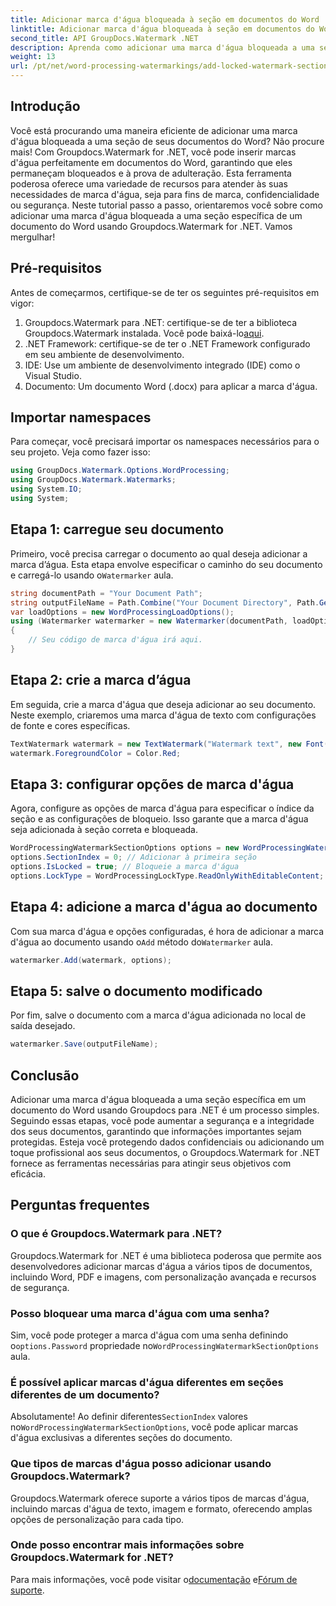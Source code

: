 ```yaml
---
title: Adicionar marca d'água bloqueada à seção em documentos do Word
linktitle: Adicionar marca d'água bloqueada à seção em documentos do Word
second_title: API GroupDocs.Watermark .NET
description: Aprenda como adicionar uma marca d'água bloqueada a uma seção específica em documentos do Word usando Groupdocs para .NET com este guia passo a passo abrangente.
weight: 13
url: /pt/net/word-processing-watermarkings/add-locked-watermark-section-word-docs/
---
```

## Introdução
Você está procurando uma maneira eficiente de adicionar uma marca d'água bloqueada a uma seção de seus documentos do Word? Não procure mais! Com Groupdocs.Watermark for .NET, você pode inserir marcas d'água perfeitamente em documentos do Word, garantindo que eles permaneçam bloqueados e à prova de adulteração. Esta ferramenta poderosa oferece uma variedade de recursos para atender às suas necessidades de marca d'água, seja para fins de marca, confidencialidade ou segurança. Neste tutorial passo a passo, orientaremos você sobre como adicionar uma marca d'água bloqueada a uma seção específica de um documento do Word usando Groupdocs.Watermark for .NET. Vamos mergulhar!
## Pré-requisitos
Antes de começarmos, certifique-se de ter os seguintes pré-requisitos em vigor:
1.  Groupdocs.Watermark para .NET: certifique-se de ter a biblioteca Groupdocs.Watermark instalada. Você pode baixá-lo[aqui](https://releases.groupdocs.com/Watermark/net/).
2. .NET Framework: certifique-se de ter o .NET Framework configurado em seu ambiente de desenvolvimento.
3. IDE: Use um ambiente de desenvolvimento integrado (IDE) como o Visual Studio.
4. Documento: Um documento Word (.docx) para aplicar a marca d'água.
## Importar namespaces
Para começar, você precisará importar os namespaces necessários para o seu projeto. Veja como fazer isso:
```csharp
using GroupDocs.Watermark.Options.WordProcessing;
using GroupDocs.Watermark.Watermarks;
using System.IO;
using System;
```
## Etapa 1: carregue seu documento
 Primeiro, você precisa carregar o documento ao qual deseja adicionar a marca d’água. Esta etapa envolve especificar o caminho do seu documento e carregá-lo usando o`Watermarker` aula.
```csharp
string documentPath = "Your Document Path";
string outputFileName = Path.Combine("Your Document Directory", Path.GetFileName(documentPath));
var loadOptions = new WordProcessingLoadOptions();
using (Watermarker watermarker = new Watermarker(documentPath, loadOptions))
{
    // Seu código de marca d'água irá aqui.
}
```
## Etapa 2: crie a marca d’água
Em seguida, crie a marca d'água que deseja adicionar ao seu documento. Neste exemplo, criaremos uma marca d'água de texto com configurações de fonte e cores específicas.
```csharp
TextWatermark watermark = new TextWatermark("Watermark text", new Font("Arial", 19));
watermark.ForegroundColor = Color.Red;
```
## Etapa 3: configurar opções de marca d'água
Agora, configure as opções de marca d'água para especificar o índice da seção e as configurações de bloqueio. Isso garante que a marca d'água seja adicionada à seção correta e bloqueada.
```csharp
WordProcessingWatermarkSectionOptions options = new WordProcessingWatermarkSectionOptions();
options.SectionIndex = 0; // Adicionar à primeira seção
options.IsLocked = true; // Bloqueie a marca d'água
options.LockType = WordProcessingLockType.ReadOnlyWithEditableContent; // Tipo de bloqueio
```
## Etapa 4: adicione a marca d'água ao documento
 Com sua marca d'água e opções configuradas, é hora de adicionar a marca d'água ao documento usando o`Add` método do`Watermarker` aula.
```csharp
watermarker.Add(watermark, options);
```
## Etapa 5: salve o documento modificado
Por fim, salve o documento com a marca d'água adicionada no local de saída desejado.
```csharp
watermarker.Save(outputFileName);
```
## Conclusão
Adicionar uma marca d'água bloqueada a uma seção específica em um documento do Word usando Groupdocs para .NET é um processo simples. Seguindo essas etapas, você pode aumentar a segurança e a integridade dos seus documentos, garantindo que informações importantes sejam protegidas. Esteja você protegendo dados confidenciais ou adicionando um toque profissional aos seus documentos, o Groupdocs.Watermark for .NET fornece as ferramentas necessárias para atingir seus objetivos com eficácia.
## Perguntas frequentes
### O que é Groupdocs.Watermark para .NET?
Groupdocs.Watermark for .NET é uma biblioteca poderosa que permite aos desenvolvedores adicionar marcas d'água a vários tipos de documentos, incluindo Word, PDF e imagens, com personalização avançada e recursos de segurança.
### Posso bloquear uma marca d'água com uma senha?
 Sim, você pode proteger a marca d'água com uma senha definindo o`options.Password` propriedade no`WordProcessingWatermarkSectionOptions` aula.
### É possível aplicar marcas d'água diferentes em seções diferentes de um documento?
 Absolutamente! Ao definir diferentes`SectionIndex` valores no`WordProcessingWatermarkSectionOptions`, você pode aplicar marcas d'água exclusivas a diferentes seções do documento.
### Que tipos de marcas d'água posso adicionar usando Groupdocs.Watermark?
Groupdocs.Watermark oferece suporte a vários tipos de marcas d'água, incluindo marcas d'água de texto, imagem e formato, oferecendo amplas opções de personalização para cada tipo.
### Onde posso encontrar mais informações sobre Groupdocs.Watermark for .NET?
 Para mais informações, você pode visitar o[documentação](https://tutorials.groupdocs.com/Watermark/net/) e[Fórum de suporte](https://forum.groupdocs.com/c/watermark/19).